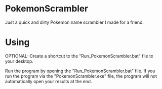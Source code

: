 # PokemonScrambler
Just a quick and dirty Pokemon name scrambler I made for a friend.

# Using
OPTIONAL: Create a shortcut to the "Run_PokemonScrambler.bat" file to your desktop.

Run the program by opening the "Run_PokemonScrambler.bat" file. If you run the program via the "PokemonScrambler.exe" file, the program will not automatically open your results at the end.
